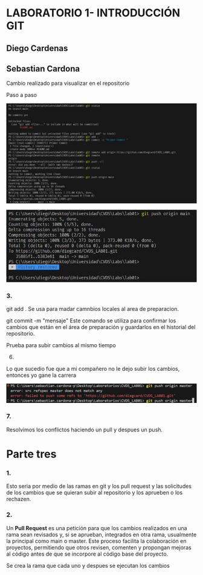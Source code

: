 # LABORATORIO 1- INTRODUCCIÓN GIT

## Diego Cardenas
## Sebastian Cardona

Cambio realizado para visualizar en el repositorio

Paso a paso

![alt text](image.png)

![alt text](image-1.png)

### 3.

git add .
Se usa para madar camnbios locales al area de preparacion.

git commit -m "mensaje"
Este comando se utiliza para confirmar los cambios que están en el área de preparación y guardarlos en el historial del repositorio.

Prueba para subir cambios al mismo tiempo

6.


Lo que sucedio fue que a mi compañero no le dejo subir los cambios, entonces yo gane la carrera 

![alt text](image-2.png)

### 7.

Resolvimos los conflictos haciendo un pull y despues un push.

# Parte tres

### 1.

Esto seria por medio de las ramas en git y los pull request y las solicitudes de los cambios que se quieran subir al repositorio y los aprueben o los rechazen.

### 2.

Un <Strong>Pull Request</Strong> es una petición para que los cambios realizados en una rama sean revisados y, si se aprueban, integrados en otra rama, usualmente la principal como main o master. Este proceso facilita la colaboración en proyectos, permitiendo que otros revisen, comenten y propongan mejoras al código antes de que se incorpore al código base del proyecto.

Se crea la rama que cada uno y despues se ejecutan los cambios